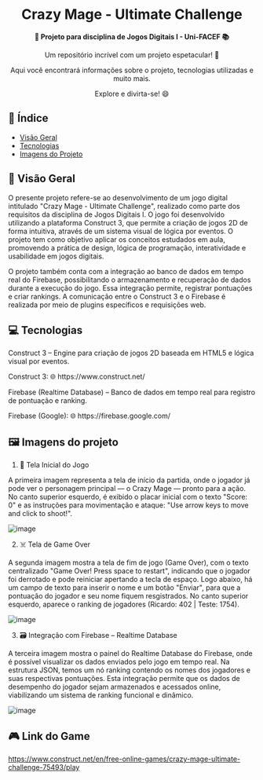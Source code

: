 <h1 align="center">Crazy Mage - Ultimate Challenge</h1>



<div align="center">
  <strong>🚀 Projeto para disciplina de Jogos Digitais I - Uni-FACEF 📚</strong>
</div>

<div align="center">
  <p>Um repositório incrível com um projeto espetacular! 🎉</p>
  <p>Aqui você encontrará informações sobre o projeto, tecnologias utilizadas e muito mais.</p>
  <p>Explore e divirta-se! 😄</p>
</div>

## 📖 Índice

- [Visão Geral](#visão-geral)
- [Tecnologias](#tecnologias)
- [Imagens do Projeto](#imagens-do-projeto)

## 🔭 Visão Geral

<p> O presente projeto refere-se ao desenvolvimento de um jogo digital intitulado "Crazy Mage - Ultimate Challenge", realizado como parte dos requisitos da disciplina de Jogos Digitais I. O jogo foi desenvolvido utilizando a plataforma Construct 3, que permite a criação de jogos 2D de forma intuitiva, através de um sistema visual de lógica por eventos. O projeto tem como objetivo aplicar os conceitos estudados em aula, promovendo a prática de design, lógica de programação, interatividade e usabilidade em jogos digitais.
<p> O projeto também conta com a integração ao banco de dados em tempo real do Firebase, possibilitando o armazenamento e recuperação de dados durante a execução do jogo. Essa integração permite, registrar pontuações e criar rankings. A comunicação entre o Construct 3 e o Firebase é realizada por meio de plugins específicos e requisições web.

## 💻 Tecnologias

Construct 3 – Engine para criação de jogos 2D baseada em HTML5 e lógica visual por eventos.

<p> Construct 3:
🌐 https://www.construct.net/

Firebase (Realtime Database) – Banco de dados em tempo real para registro de pontuação e ranking.

<p> Firebase (Google):
🌐 https://firebase.google.com/

## 🖼️ Imagens do projeto

1. 🧙 Tela Inicial do Jogo

A primeira imagem representa a tela de início da partida, onde o jogador já pode ver o personagem principal — o Crazy Mage — pronto para a ação. No canto superior esquerdo, é exibido o placar inicial com o texto "Score: 0" e as instruções para movimentação e ataque: "Use arrow keys to move and click to shoot!".

![image](https://github.com/user-attachments/assets/28ea92f6-4bfd-4691-b56d-7ae150c1a960)

2. ☠️ Tela de Game Over

A segunda imagem mostra a tela de fim de jogo (Game Over), com o texto centralizado "Game Over! Press space to restart", indicando que o jogador foi derrotado e pode reiniciar apertando a tecla de espaço. Logo abaixo, há um campo de texto para inserir o nome e um botão "Enviar", para que a pontuação do jogador e seu nome fiquem resgistrados. No canto superior esquerdo, aparece o ranking de jogadores (Ricardo: 402 | Teste: 1754).

![image](https://github.com/user-attachments/assets/de8116a4-bf34-4636-8568-9a641c2a717c)

3. 🗃️ Integração com Firebase – Realtime Database

A terceira imagem mostra o painel do Realtime Database do Firebase, onde é possível visualizar os dados enviados pelo jogo em tempo real. Na estrutura JSON, temos um nó ranking contendo os nomes dos jogadores e suas respectivas pontuações. Esta integração permite que os dados de desempenho do jogador sejam armazenados e acessados online, viabilizando um sistema de ranking funcional e dinâmico.

![image](https://github.com/user-attachments/assets/49fbda74-6966-4501-81c7-b5a1cd0a6e00)

## 🎮 Link do Game

https://www.construct.net/en/free-online-games/crazy-mage-ultimate-challenge-75493/play
